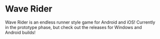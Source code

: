 # Wave Rider

Wave Rider is an endless runner style game for Android and iOS! Currently in the prototype phase, but check out the releases for Windows and Android builds!
